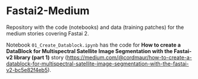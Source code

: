 # Fastai2-Medium
Repository with the code (notebooks) and data (training patches) for the medium stories covering Fastai 2.

Notebook `01_Create_Datablock.ipynb` has the code for <b>How to create a DataBlock for Multispectral Satellite Image Segmentation with the Fastai-v2 library (part 1)</b> story (https://medium.com/@cordmaur/how-to-create-a-datablock-for-multispectral-satellite-image-segmentation-with-the-fastai-v2-bc5e82f4eb5).
